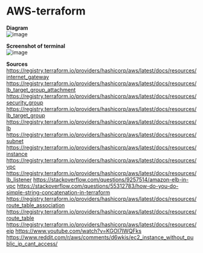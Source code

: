 # AWS-terraform


<b>Diagram</b><br>
![image](https://user-images.githubusercontent.com/19592094/110465659-f12fff80-8091-11eb-9fcd-6f369575818c.png)




<b>Screenshot of terminal</b><br>
![image](https://user-images.githubusercontent.com/19592094/110454710-cee3b500-8084-11eb-89d2-1beb258e3390.png)



<b>Sources</b><br>
https://registry.terraform.io/providers/hashicorp/aws/latest/docs/resources/internet_gateway
https://registry.terraform.io/providers/hashicorp/aws/latest/docs/resources/lb_target_group_attachment
https://registry.terraform.io/providers/hashicorp/aws/latest/docs/resources/security_group
https://registry.terraform.io/providers/hashicorp/aws/latest/docs/resources/lb_target_group
https://registry.terraform.io/providers/hashicorp/aws/latest/docs/resources/lb
https://registry.terraform.io/providers/hashicorp/aws/latest/docs/resources/subnet
https://registry.terraform.io/providers/hashicorp/aws/latest/docs/resources/instance
https://registry.terraform.io/providers/hashicorp/aws/latest/docs/resources/vpc
https://registry.terraform.io/providers/hashicorp/aws/latest/docs/resources/lb_listener
https://stackoverflow.com/questions/9257514/amazon-elb-in-vpc
https://stackoverflow.com/questions/55312783/how-do-you-do-simple-string-concatenation-in-terraform
https://registry.terraform.io/providers/hashicorp/aws/latest/docs/resources/route_table_association
https://registry.terraform.io/providers/hashicorp/aws/latest/docs/resources/route_table
https://registry.terraform.io/providers/hashicorp/aws/latest/docs/resources/eip
https://www.youtube.com/watch?v=KGOI7IWQFks
https://www.reddit.com/r/aws/comments/d6wkis/ec2_instance_without_public_ip_cant_access/
